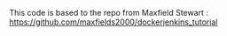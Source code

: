 This code is based to the repo from Maxfield Stewart : https://github.com/maxfields2000/dockerjenkins_tutorial
